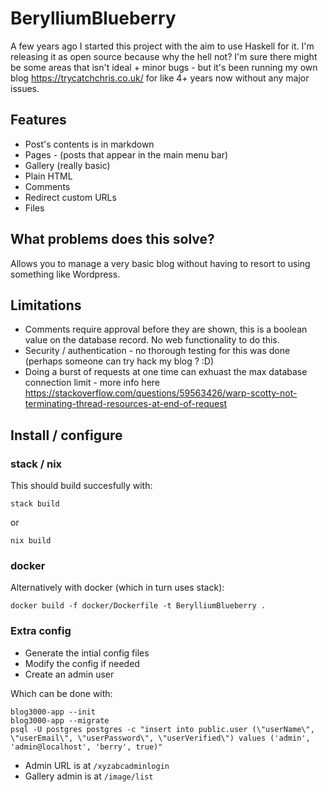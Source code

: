 # BerylliumBlueberry

A few years ago I started this project with the aim to use Haskell for it. I'm releasing it as open source because why the hell not? I'm sure there might be some areas that isn't ideal + minor bugs - but it's been running my own blog <https://trycatchchris.co.uk/> for like 4+ years now without any major issues.

## Features

- Post's contents is in markdown
- Pages - (posts that appear in the main menu bar)
- Gallery (really basic)
- Plain HTML 
- Comments
- Redirect custom URLs
- Files

## What problems does this solve?

Allows you to manage a very basic blog without having to resort to using something like Wordpress.

## Limitations

- Comments require approval before they are shown, this is a boolean value on the database record. No web functionality to do this.
- Security / authentication - no thorough testing for this was done (perhaps someone can try hack my blog ? :D)
- Doing a burst of requests at one time can exhuast the max database connection limit - more info here <https://stackoverflow.com/questions/59563426/warp-scotty-not-terminating-thread-resources-at-end-of-request>

## Install / configure

### stack / nix

This should build succesfully with:
```
stack build
```

or

```
nix build
```

### docker

Alternatively with docker (which in turn uses stack):
```
docker build -f docker/Dockerfile -t BerylliumBlueberry .
```

### Extra config

- Generate the intial config files
- Modify the config if needed
- Create an admin user

Which can be done with:

```
blog3000-app --init
blog3000-app --migrate
psql -U postgres postgres -c "insert into public.user (\"userName\", \"userEmail\", \"userPassword\", \"userVerified\") values ('admin', 'admin@localhost', 'berry', true)"
```

- Admin URL is at `/xyzabcadminlogin`
- Gallery admin is at `/image/list`
